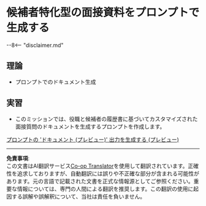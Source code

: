 <!--
CO_OP_TRANSLATOR_METADATA:
{
  "original_hash": "baabc695cc38bcfe66668df8efe2b8c2",
  "translation_date": "2025-10-18T03:19:22+00:00",
  "source_file": "docs/operative-preview/10-generate-documents/README.md",
  "language_code": "ja"
}
-->
# 候補者特化型の面接資料をプロンプトで生成する

--8<-- "disclaimer.md"

## 理論

- プロンプトでのドキュメント生成

## 実習

- このミッションでは、役職と候補者の履歴書に基づいてカスタマイズされた面接質問のドキュメントを生成するプロンプトを作成します。

[プロンプトの 'ドキュメント (プレビュー)' 出力を生成する (プレビュー)](https://learn.microsoft.com/ai-builder/generate-document-output-prompt)

---

**免責事項**:  
この文書はAI翻訳サービス[Co-op Translator](https://github.com/Azure/co-op-translator)を使用して翻訳されています。正確性を追求しておりますが、自動翻訳には誤りや不正確な部分が含まれる可能性があります。元の言語で記載された文書を正式な情報源としてご参照ください。重要な情報については、専門の人間による翻訳を推奨します。この翻訳の使用に起因する誤解や誤解釈について、当社は責任を負いません。